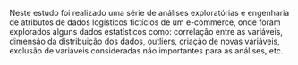 Neste estudo foi realizado uma série de análises exploratórias e engenharia de atributos de dados logísticos fictícios de um e-commerce, onde foram explorados alguns dados estatísticos como: correlação entre as variáveis, dimensão da distribuição dos dados, outliers, criação de novas variáveis, exclusão de variáveis consideradas não importantes para as análises, etc.
